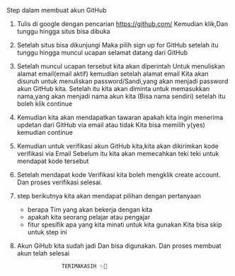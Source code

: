 Step dalam membuat akun GitHub

1. Tulis di google dengan pencarian https://github.com/
   Kemudian klik,Dan tunggu hingga situs bisa dibuka
2. Setelah situs bisa dikunjungi Maka pilih sign up for 
   GitHub setelah itu tunggu hingga muncul ucapan selamat datang dari GitHub
3. Setelah muncul ucapan tersebut kita akan diperintah
   Untuk menuliskan alamat email(email aktif) kemudian setelah alamat email
   Kita akan disuruh untuk menuliskan password/Sandi,yang akan menjadi password akun GitHub kita.
   Setelah itu kita akan diminta untuk memasukkan nama,yang akan menjadi nama akun kita
   (Bisa nama sendiri) setelah itu boleh klik continue
4. Kemudian kita akan mendapatkan tawaran apakah kita ingin menerima updetan dari GitHub via email atau tidak
   Kita bisa memilih y(yes) kemudian continue
5. Kemudian untuk verifikasi akun GitHub kita,kita akan dikirimkan kode verifikasi via Email
   Sebelum itu kita akan memecahkan teki teki untuk mendapat kode tersebut
6. Setelah mendapat kode Verifikasi kita boleh mengklik create account.
   Dan proses verifikasi selesai.
7. step berikutnya kita akan mendapat pilihan dengan pertanyaan
   - berapa Tim yang akan bekerja dengan kita 
   - apakah kita seorang pelajar atau pengajar
   - fitur spesifik apa yang kita minati untuk kita gunakan
     Kita bisa skip untuk step ini
8. Akun GiHub kita sudah jadi Dan bisa digunakan.
   Dan proses membuat akun telah selesai
 
                     TERIMAKASIH ✨🤍
